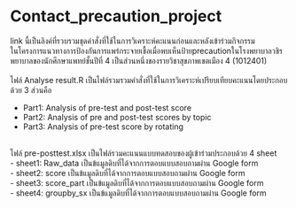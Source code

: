 # Contact_precaution_project

link นี้เป็นลิงค์ที่รวบรวมชุดคำสั่งที่ใช้ในการวิเคราะห์คะแนนก่อนและหลังเข้าร่วมกิจกรรม<br />
ในโครงการแนวทางการป้องกันการแพร่กระจายเชื้อเมื่อพบเห็นป้ายprecautionในโรงพยาบาลวชิรพยาบาลของนักศึกษาแพทย์ชั้นปีที่ 4 เป็นส่วนหนึ่งของรายวิชาสุขภาพเขตเมือง 4 (1012401)<br />
<br />
ไฟล์ Analyse result.R เป็นไฟล์รวมรวมคำสั่งที่ใช้ในการวิเคราะห์เปรียบเทียบคะแนนโดยประกอบด้วย 3 ส่วนคือ<br />
  - Part1: Analysis of pre-test and post-test score<br />
  - Part2: Analysis of pre and post-test scores by topic<br />
  - Part3: Analysis of pre-test score by rotating<br />
<br />
ไฟล์ pre-posttest.xlsx เป็นไฟล์รวมคะแนนแบบทดสอบของผู้เข้าร่วมประกอบด้วย 4 sheet<br />
  - sheet1: Raw_data เป็นข้แมูลดิบที่ได้จากการตอบแบบสอบถามผ่าน Google form<br />
  - sheet2: score เป็นข้แมูลดิบที่ได้จากการตอบแบบสอบถามผ่าน Google form<br />
  - sheet3: score_part เป็นข้แมูลดิบที่ได้จากการตอบแบบสอบถามผ่าน Google form<br />
  - sheet4: groupby_sx เป็นข้แมูลดิบที่ได้จากการตอบแบบสอบถามผ่าน Google form<br />
